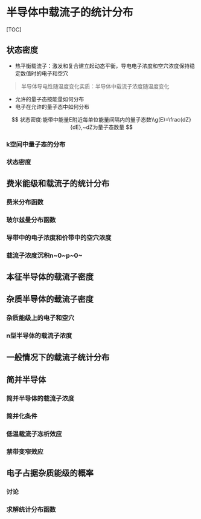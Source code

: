 # 半导体中载流子的统计分布

[TOC]

## 状态密度

- 热平衡载流子：激发和复合建立起动态平衡，导电电子浓度和空穴浓度保持稳定数值时的电子和空穴

> 半导体导电性随温度变化实质：半导体中载流子浓度随温度变化

- 允许的量子态按能量如何分布
- 电子在允许的量子态中如何分布

$$
状态密度:能带中能量E附近每单位能量间隔内的量子态数\\g(E)=\frac{dZ}{dE},~dZ为量子态数量
$$

### k空间中量子态的分布

### 状态密度

## 费米能级和载流子的统计分布

### 费米分布函数

### 玻尔兹曼分布函数

### 导带中的电子浓度和价带中的空穴浓度

### 载流子浓度沉积n~0~p~0~

## 本征半导体的载流子密度

## 杂质半导体的载流子密度

### 杂质能级上的电子和空穴

### n型半导体的载流子浓度

## 一般情况下的载流子统计分布

## 简并半导体

### 简并半导体的载流子浓度

### 简并化条件

### 低温载流子冻析效应

### 禁带变窄效应

## 电子占据杂质能级的概率

### 讨论

### 求解统计分布函数